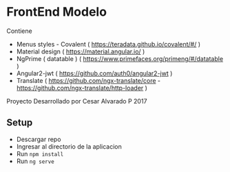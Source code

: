 # FrontEnd Modelo

Contiene 

* Menus styles - Covalent ( https://teradata.github.io/covalent/#/ ) 
* Material design ( https://material.angular.io/ )
* NgPrime ( datatable ) ( https://www.primefaces.org/primeng/#/datatable )
* Angular2-jwt ( https://github.com/auth0/angular2-jwt )
* Translate ( https://github.com/ngx-translate/core - https://github.com/ngx-translate/http-loader )

Proyecto Desarrollado por Cesar Alvarado P 2017 

## Setup

* Descargar repo
* Ingresar al directorio de la aplicacion
* Run `npm install`
* Run `ng serve`
